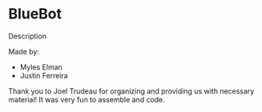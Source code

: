 # BlueBot

Description

Made by:
- Myles Elman
- Justin Ferreira

Thank you to Joel Trudeau for organizing and providing us with necessary material! It was very fun to assemble and code.

